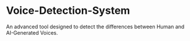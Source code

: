 # Voice-Detection-System
An advanced tool designed to detect the differences between Human and AI-Generated Voices.
